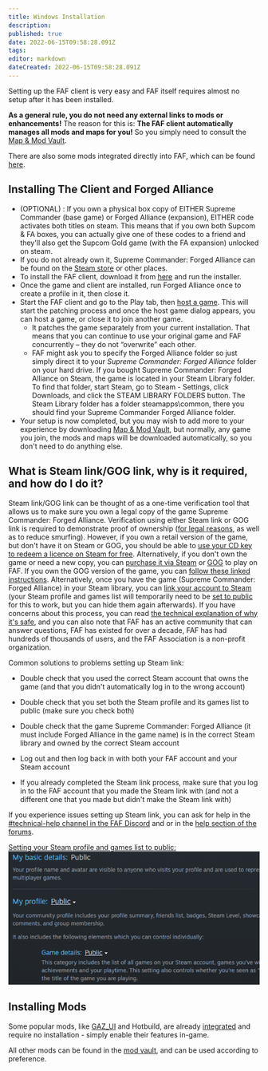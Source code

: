 ```yaml
---
title: Windows Installation
description: 
published: true
date: 2022-06-15T09:58:28.091Z
tags: 
editor: markdown
dateCreated: 2022-06-15T09:58:28.091Z
---
```


Setting up the FAF client is very easy and FAF itself requires almost no setup after it has been installed.

**As a general rule, you do not need any external links to mods or enhancements!** The reason for this is: **The FAF client automatically manages all mods and maps for you!** So you simply need to consult the [Map & Mod Vault](/Map-&-Mod-Vault).

There are also some mods integrated directly into FAF, which can be found [here](/Game-Modifications-(Mods)).

## Installing The Client and Forged Alliance
- (OPTIONAL) : If you own a physical box copy of EITHER Supreme Commander (base game) or Forged Alliance (expansion), EITHER code activates both titles on steam. This means that if you own both Supcom & FA boxes, you can actually give one of these codes to a friend and they'll also get the Supcom Gold game (with the FA expansion) unlocked on steam.
- If you do not already own it, Supreme Commander: Forged Alliance can be found on the [Steam store](http://store.steampowered.com/app/9420/) or other places.
- To install the FAF client, download it from [here](https://www.faforever.com/client) and run the installer. 
- Once the game and client are installed, run Forged Alliance once to create a profile in it, then close it.
- Start the FAF client and go to the Play tab, then [host a game](/Host-and-join-games). This will start the patching process and once the host game dialog appears, you can host a game, or close it to join another game.
	- It patches the game separately from your current installation. That means that you can continue to use your original game and FAF concurrently – they do not “overwrite” each other.
	- FAF might ask you to specify the Forged Alliance folder so just simply direct it to your *Supreme Commander: Forged Alliance* folder on your hard drive. If you bought Supreme Commander: Forged Alliance on Steam, the game is located in your Steam Library folder. To find that folder, start Steam, go to Steam - Settings, click Downloads, and click the STEAM LIBRARY FOLDERS button. The Steam Library folder has a folder steamapps\\common, there you should find your Supreme Commander Forged Alliance folder.
- Your setup is now completed, but you may wish to add more to your experience by downloading [Map & Mod Vault](/Map-&-Mod-Vault), but normally, any game you join, the mods and maps will be downloaded automatically, so you don't need to do anything else.

## What is Steam link/GOG link, why is it required, and how do I do it?

Steam link/GOG link can be thought of as a one-time verification tool that allows us to make sure you own a legal copy of the game Supreme Commander: Forged Alliance.  Verification using either Steam link or GOG link is required to demonstrate proof of ownership ([for legal reasons](https://forum.faforever.com/topic/252/why-do-i-need-to-link-my-account-to-steam), as well as to reduce smurfing).  However, if you own a retail version of the game, but don't have it on Steam or GOG, you should be able to [use your CD key to redeem a licence on Steam for free](https://help.steampowered.com/en/faqs/view/0e71-0971-324a-1161).  Alternatively, if you don't own the game or need a new copy, you can [purchase it via Steam](https://store.steampowered.com/app/9420) or [GOG](https://www.gog.com/en/game/supreme_commander_gold_edition) to play on FAF.  If you own the GOG version of the game, you can [follow these linked instructions](https://www.faforever.com/account/linkGog).  Alternatively, once you have the game (Supreme Commander: Forged Alliance) in your Steam library, you can [link your account to Steam](https://www.faforever.com/account/link) (your Steam profile and games list will temporarily need to be [set to public](https://help.steampowered.com/en/faqs/view/588C-C67D-0251-C276) for this to work, but you can hide them again afterwards).  If you have concerns about this process, you can read [the technical explanation of why it's safe](https://forum.faforever.com/topic/279/the-steam-login-is-suspicious-are-you-stealing-my-account), and you can also note that FAF has an active community that can answer questions, FAF has existed for over a decade, FAF has had hundreds of thousands of users, and the FAF Association is a non-profit organization.

Common solutions to problems setting up Steam link:

* Double check that you used the correct Steam account that owns the game (and that you didn't automatically log in to the wrong account)

* Double check that you set both the Steam profile and its games list to public (make sure you check both)

* Double check that the game Supreme Commander: Forged Alliance (it must include Forged Alliance in the game name) is in the correct Steam library and owned by the correct Steam account

* Log out and then log back in with both your FAF account and your Steam account

*  If you already completed the Steam link process, make sure that you log in to the FAF account that you made the Steam link with (and not a different one that you made but didn't make the Steam link with)

If you experience issues setting up Steam link, you can ask for help in the  [#technical-help channel in the FAF Discord](https://discord.gg/rvfaGTpNbK) and or in the [help section of the forums](https://forum.faforever.com/category/4/i-need-help).

[Setting your Steam profile and games list to public:
![set_to_public.png](/images/set_to_public.png)](https://help.steampowered.com/en/faqs/view/588C-C67D-0251-C276)

## Installing Mods

Some popular mods, like [GAZ_UI](/Mods/GAZ_UI) and Hotbuild, are already [integrated](/Game-Modifications-(Mods)#Integrated-Mods) and require no installation - simply enable their features in-game.

All other mods can be found in the [mod vault](/Map-&-Mod-Vault#mod-vault), and can be used according to preference.